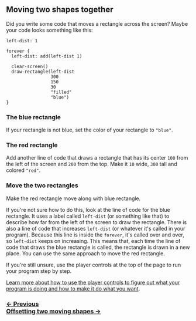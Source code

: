 ## Moving two shapes together

Did you write some code that moves a rectangle across the screen? Maybe your code looks something like this:

```
left-dist: 1

forever {
  left-dist: add(left-dist 1)

  clear-screen()
  draw-rectangle(left-dist
                 300
                 150
                 30
                 "filled"
                 "blue")
}
```

### The blue rectangle

If your rectangle is not blue, set the color of your rectangle to `"blue"`.

### The red rectangle

Add another line of code that draws a rectangle that has its center `100` from the left of the screen and `200` from the top.  Make it `10` wide, `300` tall and colored `"red"`.

### Move the two rectangles

Make the red rectangle move along with blue rectangle.

If you're not sure how to do this, look at the line of code for the blue rectangle.  It uses a label called `left-dist` (or something like that) to describe how far from the left of the screen to draw the rectangle.  There is also a line of code that increases `left-dist` (or whatever it's called in your program).  Because this line is inside the `forever`, it's called over and over, so `left-dist` keeps on increasing.  This means that, each time the line of code that draws the blue rectangle is called, the rectangle is drawn in a new place.  You can use the same approach to move the red rectangle.

If you're still unsure, use the player controls at the top of the page to run your program step by step.

[Learn more about how to use the player controls to figure out what your program is doing and how to make it do what you want](#fixing-code-using-the-player-controls).

### [← Previous](#moving-a-rectangle) <div class="next">[Offsetting two moving shapes →](#offsetting-two-moving-shapes)</div>
